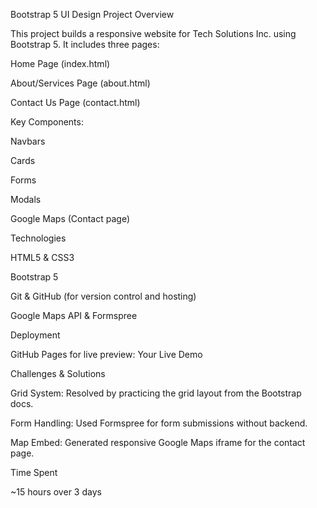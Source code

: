 Bootstrap 5 UI Design Project
Overview

This project builds a responsive website for Tech Solutions Inc. using Bootstrap 5. It includes three pages:

Home Page (index.html)

About/Services Page (about.html)

Contact Us Page (contact.html)

Key Components:

Navbars

Cards

Forms

Modals

Google Maps (Contact page)

Technologies

HTML5 & CSS3

Bootstrap 5

Git & GitHub (for version control and hosting)

Google Maps API & Formspree

Deployment

GitHub Pages for live preview: Your Live Demo

Challenges & Solutions

Grid System: Resolved by practicing the grid layout from the Bootstrap docs.

Form Handling: Used Formspree for form submissions without backend.

Map Embed: Generated responsive Google Maps iframe for the contact page.

Time Spent

~15 hours over 3 days
